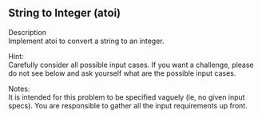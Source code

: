 String to Integer (atoi)
---
Description<br/>
Implement atoi to convert a string to an integer.

Hint: <br/>
 Carefully consider all possible input cases. If you want a challenge, please do not see below and ask yourself what are the possible input cases.

Notes:<br/>
 It is intended for this problem to be specified vaguely (ie, no given input specs). You are responsible to gather all the input requirements up front.